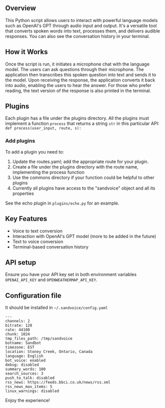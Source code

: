 ## Overview
This Python script allows users to interact with powerful language models such as OpenAI's GPT
through audio input and output. It's a versatile tool that converts spoken words into text,
processes them, and delivers audible responses. You can also see the conversation history
in your terminal.

## How it Works
Once the script is run, it initiates a microphone chat with the language model.
The users can ask questions through their microphone. The application then
transcribes this spoken question into text and sends it to the model. Upon
receiving the response, the application converts it back into audio, enabling
the users to hear the answer. For those who prefer reading, the text version of
the response is also printed in the terminal.

## Plugins
Each plugin has a file under the plugins directory. All the plugins must implement a function `process` that returns a string `str` in this particular API:
`def process(user_input, route, s):`

### Add plugins
To add a plugin you need to:
1) Update the routes.yaml; add the appropriate route for your plugin.
2) Create a file under the plugins directory with the route name, implementing the process function
3) Use the commons directory if your function could be helpful to other plugins
4) Currently all plugins have access to the "sandvoice" object and all its properties

See the echo plugin in `plugins/echo.py` for an example.

## Key Features
- Voice to text conversion
- Interaction with OpenAI's GPT model (more to be added in the future)
- Text to voice conversion
- Terminal-based conversation history

## API setup
Ensure you have your API key set in both environment variables `OPENAI_API_KEY` and `OPENWEATHERMAP_API_KEY`.

## Configuration file
It should be installed in `~/.sandvoice/config.yaml`

```
---
channels: 2
bitrate: 128
rate: 44100
chunk: 1024
tmp_files_path: /tmp/sandvoice
botname: Sandbot
timezone: EST
location: Stoney Creek, Ontario, Canada
language: English
bot_voice: enabled
debug: disabled
summary_words: 100
search_sources: 3
push_to_talk: disabled
rss_news: https://feeds.bbci.co.uk/news/rss.xml
rss_news_max_items: 5
linux_warnings: disabled
```


Enjoy the experience!

